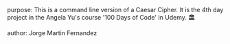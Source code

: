 purpose: This is a command line version of a Caesar Cipher. It is the 4th day project in the Angela Yu's course '100 Days of Code' in Udemy. 🏛️

author: Jorge Martin Fernandez
